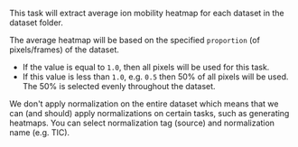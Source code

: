 This task will extract average ion mobility heatmap for each dataset in the dataset folder.

The average heatmap will be based on the specified `proportion` (of pixels/frames) of the dataset. 

* If the value is equal to `1.0`, then all pixels will be used for this task. 
* If this value is less than `1.0`, e.g. `0.5` then 50% of all pixels will be used. The 50% is selected evenly throughout the dataset.

We don't apply normalization on the entire dataset which means that we can (and should) apply normalizations on certain tasks, such as generating heatmaps. You can select normalization tag (source) and normalization name (e.g. TIC).